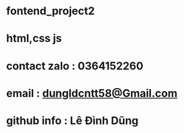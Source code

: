 # fontend_project2
# html,css js
# contact zalo : 0364152260
# email : dungldcntt58@Gmail.com
# github info : Lê Đình Dũng